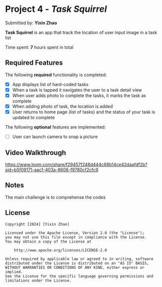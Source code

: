 # Project 4 - *Task Squirrel*

Submitted by: **Yixin Zhao**

**Task Squirrel** is an app that track the location of user input image in a task list

Time spent: **7** hours spent in total

## Required Features

The following **required** functionality is completed:

- [x] App displays list of hard-coded tasks
- [x] When a task is tapped it navigates the user to a task detail view
- [x] When user adds photo to complete the tasks, it marks the task as complete
- [x] When adding photo of task, the location is added
- [x] User returns to home page (list of tasks) and the status of your task is updated to complete
 
The following **optional** features are implemented:

- [ ] User can launch camera to snap a picture	

## Video Walkthrough

https://www.loom.com/share/f29457f248d444c68b14ce42daafdf2b?sid=b5f09171-aac1-403a-8608-f9780cf2cfc9

## Notes

The main challenge is to comprehense the codes

## License

    Copyright [2024] [Yixin Zhao]

    Licensed under the Apache License, Version 2.0 (the "License");
    you may not use this file except in compliance with the License.
    You may obtain a copy of the License at

        http://www.apache.org/licenses/LICENSE-2.0

    Unless required by applicable law or agreed to in writing, software
    distributed under the License is distributed on an "AS IS" BASIS,
    WITHOUT WARRANTIES OR CONDITIONS OF ANY KIND, either express or implied.
    See the License for the specific language governing permissions and
    limitations under the License.
